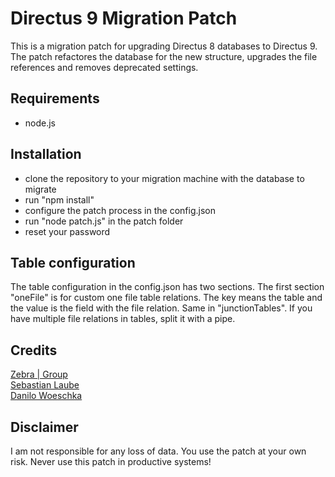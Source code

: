 # Directus 9 Migration Patch

This is a migration patch for upgrading Directus 8 databases to Directus 9. The patch refactores the database for the new structure, upgrades the file references and removes deprecated settings.

## Requirements
* node.js

## Installation
* clone the repository to your migration machine with the database to migrate
* run "npm install"
* configure the patch process in the config.json
* run "node patch.js" in the patch folder
* reset your password

## Table configuration

The table configuration in the config.json has two sections. The first section "oneFile" is for custom one file table relations. The key means the table and the value is the field with the file relation. Same in "junctionTables". If you have multiple file relations in tables, split it with a pipe.

## Credits

[Zebra | Group](https://www.zebra.de)  
[Sebastian Laube](https://github.com/bitstarr)  
[Danilo Woeschka](https://github.com/danilo-woeschka-zebra)


## Disclaimer

I am not responsible for any loss of data. You use the patch at your own risk. Never use this patch in productive systems!
